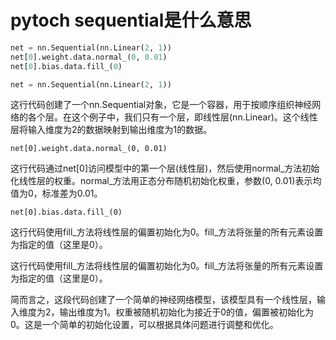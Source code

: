# pytoch sequential是什么意思

```python
net = nn.Sequential(nn.Linear(2, 1))
net[0].weight.data.normal_(0, 0.01)
net[0].bias.data.fill_(0)
```

```python
net = nn.Sequential(nn.Linear(2, 1))
```


这行代码创建了一个nn.Sequential对象，它是一个容器，用于按顺序组织神经网络的各个层。在这个例子中，我们只有一个层，即线性层(nn.Linear)。这个线性层将输入维度为2的数据映射到输出维度为1的数据。

```
net[0].weight.data.normal_(0, 0.01)
```

这行代码通过net[0]访问模型中的第一个层(线性层)，然后使用normal_方法初始化线性层的权重。normal_方法用正态分布随机初始化权重，参数(0, 0.01)表示均值为0，标准差为0.01。

```
net[0].bias.data.fill_(0)
```

这行代码使用fill_方法将线性层的偏置初始化为0。fill_方法将张量的所有元素设置为指定的值（这里是0）。

这行代码使用fill_方法将线性层的偏置初始化为0。fill_方法将张量的所有元素设置为指定的值（这里是0）。

简而言之，这段代码创建了一个简单的神经网络模型，该模型具有一个线性层，输入维度为2，输出维度为1。权重被随机初始化为接近于0的值，偏置被初始化为0。这是一个简单的初始化设置，可以根据具体问题进行调整和优化。